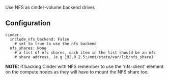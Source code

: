 Use NFS as cinder-volume backend driver.

Configuration
-------------

    cinder:
      include_nfs_backend: False
        # set to true to use the nfs backend
      nfs_shares: None
        # a list of nfs shares, each item in the list should be an nfs
        # share address. (e.g 192.0.2.5:/mnt/state/var/lib/nfs_share)

**NOTE:** if backing Cinder with NFS remember to use the 'nfs-client'
element on the compute nodes as they will have to mount the NFS share too.
